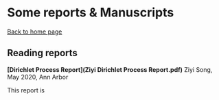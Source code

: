 <h1>Some reports & Manuscripts</h1>

[Back to home page](README.md)

## Reading reports 

**[Dirichlet Process Report](Ziyi Dirichlet Process Report.pdf)**
               Ziyi Song, May 2020, Ann Arbor
               
This report is 

